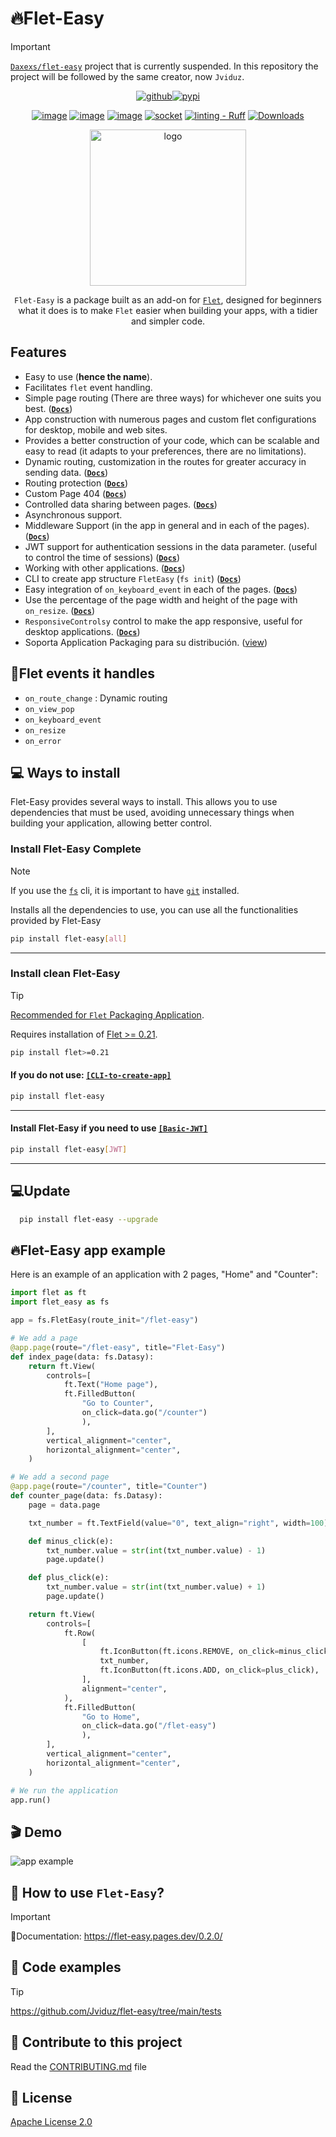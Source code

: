 # 🔥Flet-Easy

> [!IMPORTANT]
> [`Daxexs/flet-easy`](https://github.com/Daxexs/flet-easy) project that is currently suspended. In this repository the project will be followed by the same creator, now `Jviduz`.

<div align="center">

[![github](https://img.shields.io/badge/my_profile-000?style=for-the-badge&logo=github&logoColor=white)](https://github.com/Jviduz)[![pypi](https://img.shields.io/badge/Pypi-0A66C2?style=for-the-badge&logo=pypi&logoColor=white)](https://pypi.org/project/flet-easy)

[![image](https://img.shields.io/pypi/pyversions/flet-easy.svg)](https://pypi.python.org/pypi/flet-easy) [![image](https://img.shields.io/pypi/v/flet-easy.svg)](https://pypi.python.org/pypi/flet-easy) [![image](https://img.shields.io/pypi/l/flet-easy.svg)](https://pypi.python.org/pypi/flet-easy) [![socket](https://socket.dev/api/badge/pypi/package/flet-easy/0.2.2#1725204521828)](https://socket.dev/pypi/package/flet-easy) [![linting - Ruff](https://img.shields.io/endpoint?url=https://raw.githubusercontent.com/astral-sh/ruff/main/assets/badge/v2.json)](https://github.com/astral-sh/ruff) [![Downloads](https://static.pepy.tech/badge/flet-easy)](https://pepy.tech/project/flet-easy)

<img src="https://github.com/Jviduz/flet-easy/blob/main/media/logo.png?raw=true" alt="logo" width="250">

`Flet-Easy` is a package built as an add-on for [`Flet`](https://github.com/flet-dev/flet), designed for beginners what it does is to make `Flet` easier when building your apps, with a tidier and simpler code.
</div>

## Features

* Easy to use (**hence the name**).
* Facilitates `flet` event handling.
* Simple page routing (There are three ways) for whichever one suits you best. ([**`Docs`**](https://flet-easy.pages.dev/0.2.0/dynamic-routes/))
* App construction with numerous pages and custom flet configurations for desktop, mobile and web sites.
* Provides a better construction of your code, which can be scalable and easy to read (it adapts to your preferences, there are no limitations).
* Dynamic routing, customization in the routes for greater accuracy in sending data. ([**`Docs`**](https://flet-easy.pages.dev/0.2.0/dynamic-routes/#custom-validation))
* Routing protection ([**`Docs`**](https://flet-easy.pages.dev/0.2.0/customized-app/route-protection/))
* Custom Page 404 ([**`Docs`**](https://flet-easy.pages.dev/0.2.0/customized-app/page-404/))
* Controlled data sharing between pages. ([**`Docs`**](https://flet-easy.pages.dev/0.2.0/data-sharing-between-pages/))
* Asynchronous support.
* Middleware Support (in the app in general and in each of the pages). ([**`Docs`**](https://flet-easy.pages.dev/0.2.0/middleware/))
* JWT support for authentication sessions in the data parameter. (useful to control the time of sessions) ([**`Docs`**](https://flet-easy.pages.dev/0.2.0/basic-jwt/))
* Working with other applications. ([**`Docs`**](https://flet-easy.pages.dev/0.2.0/data-sharing-between-pages/))
* CLI to create app structure `FletEasy` (`fs init`) ([**`Docs`**](https://flet-easy.pages.dev/0.2.0/cli-to-create-app/))
* Easy integration of `on_keyboard_event` in each of the pages. ([**`Docs`**](https://flet-easy.pages.dev/0.2.0/events/keyboard-event/))
* Use the percentage of the page width and height of the page with `on_resize`. ([**`Docs`**](https://flet-easy.pages.dev/0.2.0/events/on-resize/))
* `ResponsiveControlsy` control to make the app responsive, useful for desktop applications. ([**`Docs`**](https://flet-easy.pages.dev/0.2.0/responsiveControlsy/))
* Soporta Application Packaging para su distribución. ([view](https://flet.dev/docs/publish))

## 📌Flet events it handles

* `on_route_change` :  Dynamic routing
* `on_view_pop`
* `on_keyboard_event`
* `on_resize`
* `on_error`
  
## 💻 Ways to install

Flet-Easy provides several ways to install. This allows you to use dependencies that must be used, avoiding unnecessary things when building your application, allowing better control.

### Install Flet-Easy Complete

> [!NOTE]
> If you use the [`fs`](https://flet-easy.pages.dev/0.2.0/cli-to-create-app/) cli, it is important to have [`git`](https://git-scm.com/downloads) installed.

Installs all the dependencies to use, you can use all the functionalities provided by Flet-Easy

```bash
pip install flet-easy[all]
```

---

### Install clean Flet-Easy

> [!TIP]
> [Recommended for `Flet` Packaging Application](https://flet.dev/docs/publish).

Requires installation of [Flet >= 0.21](https://github.com/flet-dev/flet).

```bash
pip install flet>=0.21
```

#### If you do not use: [`[CLI-to-create-app]`](https://flet-easy.pages.dev/0.2.0/cli-to-create-app)

```bash
pip install flet-easy
```

---

#### Install Flet-Easy if you need to use [`[Basic-JWT]`](https://flet-easy.pages.dev/0.2.0/basic-jwt)

```bash
pip install flet-easy[JWT]
```

---

## 💻Update

```bash
  pip install flet-easy --upgrade
```

## 🔥Flet-Easy app example

Here is an example of an application with 2 pages, "Home" and "Counter":

```python
import flet as ft
import flet_easy as fs

app = fs.FletEasy(route_init="/flet-easy")

# We add a page
@app.page(route="/flet-easy", title="Flet-Easy")
def index_page(data: fs.Datasy):
    return ft.View(
        controls=[
            ft.Text("Home page"),
            ft.FilledButton(
                "Go to Counter",
                on_click=data.go("/counter")
                ),
        ],
        vertical_alignment="center",
        horizontal_alignment="center",
    )

# We add a second page
@app.page(route="/counter", title="Counter")
def counter_page(data: fs.Datasy):
    page = data.page

    txt_number = ft.TextField(value="0", text_align="right", width=100)

    def minus_click(e):
        txt_number.value = str(int(txt_number.value) - 1)
        page.update()

    def plus_click(e):
        txt_number.value = str(int(txt_number.value) + 1)
        page.update()

    return ft.View(
        controls=[
            ft.Row(
                [
                    ft.IconButton(ft.icons.REMOVE, on_click=minus_click),
                    txt_number,
                    ft.IconButton(ft.icons.ADD, on_click=plus_click),
                ],
                alignment="center",
            ),
            ft.FilledButton(
                "Go to Home",
                on_click=data.go("/flet-easy")
                ),
        ],
        vertical_alignment="center",
        horizontal_alignment="center",
    )

# We run the application
app.run()
```

## 🎬 **Demo**

![app example](https://github.com/Jviduz/flet-easy/blob/main/media/app-example.gif?raw=true "app example")

## 🚀 How to use `Flet-Easy`?

> [!IMPORTANT]
> 📑Documentation: <https://flet-easy.pages.dev/0.2.0/>

## 👀 Code examples

> [!TIP]
> <https://github.com/Jviduz/flet-easy/tree/main/tests>

## 🔎 Contribute to this project

Read the [CONTRIBUTING.md](https://github.com/Jviduz/flet-easy/blob/main/CONTRIBUTING.md) file

## 🧾 License

[Apache License 2.0](https://choosealicense.com/licenses/apache-2.0/)
